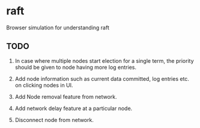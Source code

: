 # raft

Browser simulation for understanding raft

## TODO

1. In case where multiple nodes start election for a single term, the priority should be given to node having more log entries.

2. Add node information such as current data committed, log entries etc. on clicking nodes in UI.

3. Add Node removal feature from network.

4. Add network delay feature at a particular node.

5. Disconnect node from network.

